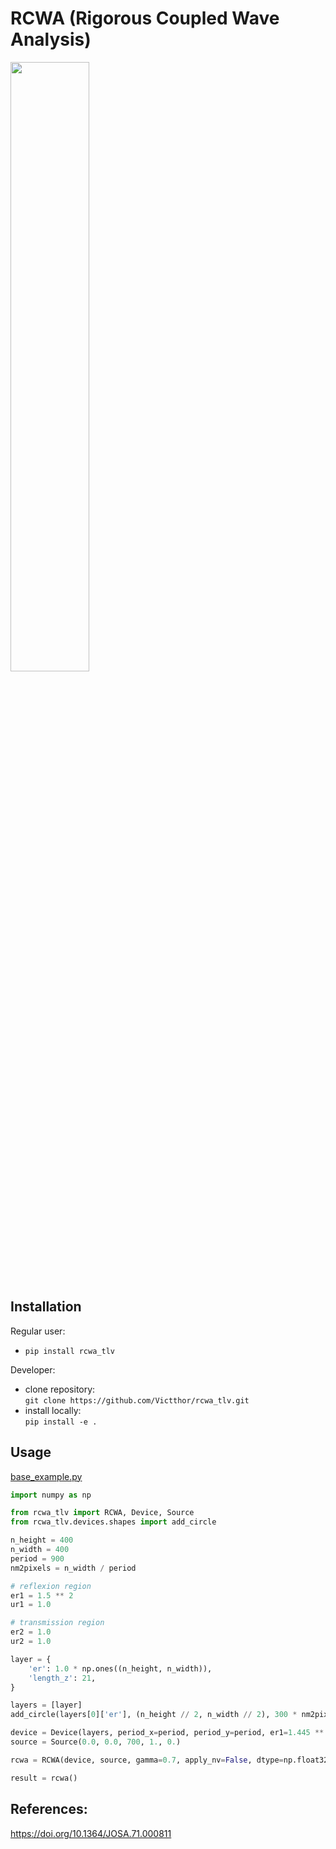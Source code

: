 
# RCWA (Rigorous Coupled Wave Analysis)

<img src=docs/images/Gemini_Generated_Image_z1rgs1z1rgs1z1rg.jpeg width=50% height=50%>

## Installation  

Regular user:  
* `pip install rcwa_tlv`  

Developer:  
* clone repository:  
  `git clone https://github.com/Victthor/rcwa_tlv.git`
* install locally:  
  `pip install -e .`

## Usage  
[base_example.py](examples%2Fbase_example.py)  
```python
import numpy as np

from rcwa_tlv import RCWA, Device, Source
from rcwa_tlv.devices.shapes import add_circle

n_height = 400
n_width = 400
period = 900
nm2pixels = n_width / period

# reflexion region
er1 = 1.5 ** 2
ur1 = 1.0

# transmission region
er2 = 1.0
ur2 = 1.0

layer = {
    'er': 1.0 * np.ones((n_height, n_width)),
    'length_z': 21,
}

layers = [layer]
add_circle(layers[0]['er'], (n_height // 2, n_width // 2), 300 * nm2pixels, er1)

device = Device(layers, period_x=period, period_y=period, er1=1.445 ** 2, ur1=1.0, er2=1.0, ur2=1.0, p=11, q=11)
source = Source(0.0, 0.0, 700, 1., 0.)

rcwa = RCWA(device, source, gamma=0.7, apply_nv=False, dtype=np.float32)

result = rcwa()

```

## References:
https://doi.org/10.1364/JOSA.71.000811
